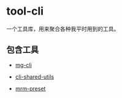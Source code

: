 # tool-cli

一个工具库，用来聚合各种我平时用到的工具。

## 包含工具

* [mg-cli](https://github.com/johnhom1024/tool-cli/tree/main/packages/mg-cli)

* [cli-shared-utils](https://github.com/johnhom1024/tool-cli/tree/main/packages/cli-shared-utils)

* [mrm-preset](https://github.com/johnhom1024/tool-cli/tree/main/packages/mrm-preset)